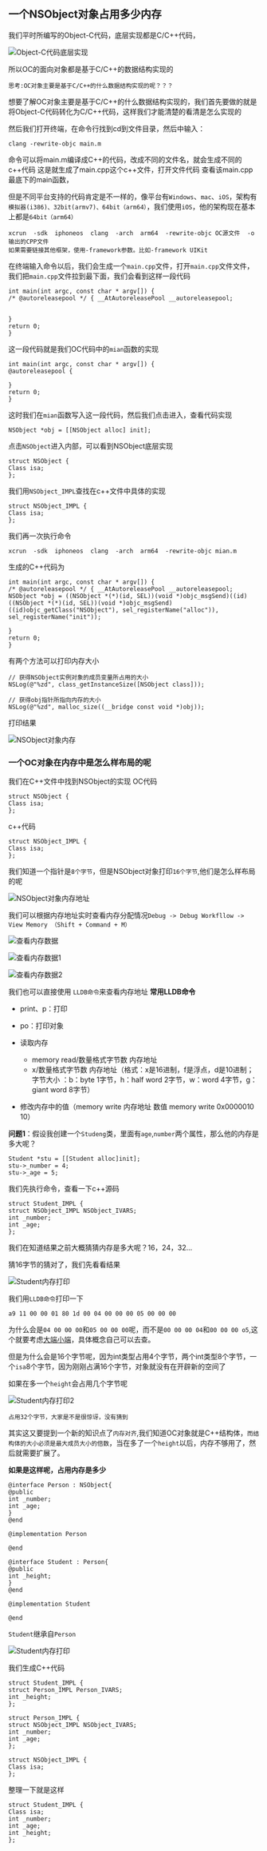  ## 一个NSObject对象占用多少内存

我们平时所编写的Object-C代码，底层实现都是C/C++代码，

![Object-C代码底层实现](https://github.com/SunshineBrother/JHBlog/blob/master/iOS知识点/images/Object-C代码底层实现.png)

所以OC的面向对象都是基于C/C++的数据结构实现的

`思考:OC对象主要是基于C/C++的什么数据结构实现的呢？？？`


想要了解OC对象主要是基于C/C++的什么数据结构实现的，我们首先要做的就是将Object-C代码转化为C/C++代码，这样我们才能清楚的看清是怎么实现的


然后我们打开终端，在命令行找到cd到文件目录，然后中输入：
```
clang -rewrite-objc main.m 

```

命令可以将main.m编译成C++的代码，改成不同的文件名，就会生成不同的c++代码 
这是就生成了main.cpp这个c++文件，打开文件代码 
查看该main.cpp最底下的main函数， 

但是不同平台支持的代码肯定是不一样的，像平台有`Windows`、`mac`、`iOS`，架构有`模拟器(i386)、32bit(armv7)、64bit（arm64）`，我们使用`iOS`，他的架构现在基本上都是`64bit（arm64）`

```
xcrun  -sdk  iphoneos  clang  -arch  arm64  -rewrite-objc OC源文件  -o  输出的CPP文件
如果需要链接其他框架，使用-framework参数。比如-framework UIKit
```
在终端输入命令以后，我们会生成一个`main.cpp`文件，打开`main.cpp`文件文件，我们把`main.cpp`文件拉到最下面，我们会看到这样一段代码
```
int main(int argc, const char * argv[]) {
/* @autoreleasepool */ { __AtAutoreleasePool __autoreleasepool; 


}
return 0;
}
```
这一段代码就是我们OC代码中的`mian`函数的实现
```
int main(int argc, const char * argv[]) {
@autoreleasepool {

}
return 0;
}

```

这时我们在`mian`函数写入这一段代码，然后我们点击进入，查看代码实现
```
NSObject *obj = [[NSObject alloc] init];
```
点击`NSObject`进入内部，可以看到NSObject底层实现
```
struct NSObject {
Class isa;  
};
```
我们用`NSObject_IMPL`查找在c++文件中具体的实现

```
struct NSObject_IMPL {
Class isa;
};
```


我们再一次执行命令
```
xcrun  -sdk  iphoneos  clang  -arch  arm64  -rewrite-objc mian.m
```
生成的C++代码为
```
int main(int argc, const char * argv[]) {
/* @autoreleasepool */ { __AtAutoreleasePool __autoreleasepool; 
NSObject *obj = ((NSObject *(*)(id, SEL))(void *)objc_msgSend)((id)((NSObject *(*)(id, SEL))(void *)objc_msgSend)((id)objc_getClass("NSObject"), sel_registerName("alloc")), sel_registerName("init"));

}
return 0;
}
```
有两个方法可以打印内存大小
```
// 获得NSObject实例对象的成员变量所占用的大小  
NSLog(@"%zd", class_getInstanceSize([NSObject class]));

// 获得obj指针所指向内存的大小  
NSLog(@"%zd", malloc_size((__bridge const void *)obj));
```
打印结果


![NSObject对象内存](https://github.com/SunshineBrother/JHBlog/blob/master/iOS知识点/images/NSObject对象内存.png)

### 一个OC对象在内存中是怎么样布局的呢

我们在C++文件中找到NSObject的实现
OC代码
```
struct NSObject {
Class isa;  
};
```
c++代码
```
struct NSObject_IMPL {
Class isa;
};
```
我们知道一个指针是`8个字节`，但是NSObject对象打印`16个字节`,他们是怎么样布局的呢

![NSObject对象内存地址](https://github.com/SunshineBrother/JHBlog/blob/master/iOS知识点/images/NSObject对象内存地址.png)

我们可以根据内存地址实时查看内存分配情况`Debug -> Debug Workfllow -> View Memory （Shift + Command + M）`

![查看内存数据](https://github.com/SunshineBrother/JHBlog/blob/master/iOS知识点/images/查看内存数据.png)

![查看内存数据1](https://github.com/SunshineBrother/JHBlog/blob/master/iOS知识点/images/查看内存数据1.png)


![查看内存数据2](https://github.com/SunshineBrother/JHBlog/blob/master/iOS知识点/images/查看内存数据2.png)


我们也可以直接使用 `LLDB命令`来查看内存地址
**常用LLDB命令**
- print、p：打印
- po：打印对象
- 读取内存
    - memory read/数量格式字节数  内存地址
    - x/数量格式字节数  内存地址（格式：x是16进制，f是浮点，d是10进制；字节大小
    ：b：byte 1字节，h：half word 2字节，w：word 4字节，g：giant word 8字节）
    
- 修改内存中的值（memory  write  内存地址  数值   memory  write  0x0000010  10）


**问题1**：假设我创建一个`Studeng`类，里面有`age`,`number`两个属性，那么他的内存是多大呢？

```
Student *stu = [[Student alloc]init];
stu->_number = 4;
stu->_age = 5;
```

我们先执行命令，查看一下c++源码
```
struct Student_IMPL {
struct NSObject_IMPL NSObject_IVARS;
int _number;
int _age;
};
```
我们在知道结果之前大概猜猜内存是多大呢？16，24，32...


猜16字节的猜对了，我们先看看结果


![Student内存打印](https://github.com/SunshineBrother/JHBlog/blob/master/iOS知识点/images/Student内存打印.png)

我们用`LLDB命令`打印一下
```
a9 11 00 00 01 80 1d 00 04 00 00 00 05 00 00 00
```

 为什么会是`04 00 00 00`和`05 00 00 00`呢，而不是`00 00 00 04`和`00 00 00 o5`,这个就要考虑[大端小端](https://baike.baidu.com/item/大小端模式/6750542?fromtitle=大端小端&fromid=15925891&fr=aladdin)，具体概念自己可以去查。


但是为什么会是16个字节呢，因为int类型占用4个字节，两个int类型8个字节，一个`isa`8个字节，因为刚刚占满16个字节，对象就没有在开辟新的空间了


如果在多一个`height`会占用几个字节呢

![Student内存打印2](https://github.com/SunshineBrother/JHBlog/blob/master/iOS知识点/images/Student内存打印2.png)


`占用32个字节，大家是不是很惊讶，没有猜到`

其实这又要提到一个新的知识点了`内存对齐`,我们知道OC对象就是C++结构体，`而结构体的大小必须是最大成员大小的倍数`，当在多了一个`height`以后，内存不够用了，然后就需要扩展了。

**如果是这样呢，占用内存是多少**
```
@interface Person : NSObject{
@public
int _number;
int _age;
}
@end

@implementation Person

@end

@interface Student : Person{
@public
int _height;
}
@end

@implementation Student

@end
```
`Student`继承自`Person`

![Student内存打印](https://github.com/SunshineBrother/JHBlog/blob/master/iOS知识点/images/Student内存打印2.png)

我们生成C++代码
```
struct Student_IMPL {
struct Person_IMPL Person_IVARS;
int _height;
};

struct Person_IMPL {
struct NSObject_IMPL NSObject_IVARS;
int _number;
int _age;
};

struct NSObject_IMPL {
Class isa;
};

```
整理一下就是这样
```
struct Student_IMPL {
Class isa;
int _number;
int _age;
int _height;
};

```


